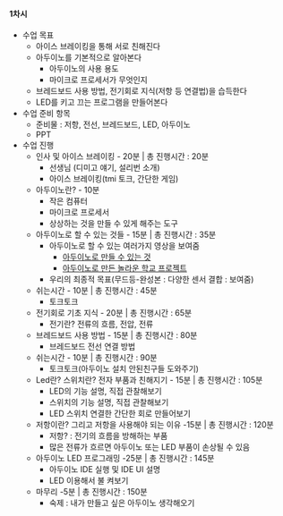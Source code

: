 #### 1차시

+ 수업 목표
  + 아이스 브레이킹을 통해 서로 친해진다
  + 아두이노를 기본적으로 알아본다
      + 아두이노의 사용 용도
      + 마이크로 프로세서가 무엇인지
  + 브레드보드 사용 방법, 전기회로 지식(저항 등 연결법)을 습득한다
  + LED를 키고 끄는 프로그램을 만들어본다
+ 수업 준비 항목
  + 준비물 : 저항, 전선, 브레드보드, LED, 아두이노
  + PPT
+ 수업 진행
    + 인사 및 아이스 브레이킹 - 20분 | 총 진행시간 : 20분
        + 선생님 (디미고 얘기, 설리번 소개)
        + 아이스 브레이킹(tmi 토크, 간단한 게임)
    + 아두이노란? - 10분
        + 작은 컴퓨터
        + 마이크로 프로세서
        + 상상하는 것을 만들 수 있게 해주는 도구
    + 아두이노로 할 수 있는 것들 - 15분 | 총 진행시간 : 35분
        + 아두이노로 할 수 있는 여러가지 영상을 보여줌
            + [아두이노로 만들 수 있는 것](https://www.youtube.com/watch?v=yohYrKCexvM&t=430s)
            + [아두이노로 만든 놀라운 학교 프로젝트](https://www.youtube.com/watch?v=Epc2rBssAug)
        + 우리의 최종적 목표(무드등-완성본 : 다양한 센서 결합 : 보여줌)
    + 쉬는시간 - 10분 | 총 진행시간 : 45분
        + 토크토크
    + 전기회로 기초 지식 - 20분 | 총 진행시간 : 65분
        + 전기란? 전류의 흐름, 전압, 전류 
    + 브레드보드 사용 방법 - 15분 | 총 진행시간 : 80분
        + 브레드보드 전선 연결 방법
    + 쉬는시간 - 10분 | 총 진행시간 : 90분
        + 토크토크(아두이노 설치 안된친구들 도와주기)
    + Led란? 스위치란? 전자 부품과 친해지기 - 15분 | 총 진행시간 : 105분 
        + LED의 기능 설명, 직접 관찰해보기
        + 스위치의 기능 설명, 직접 관찰해보기
        + LED 스위치 연결한 간단한 회로 만들어보기
    + 저항이란? 그리고 저항을 사용해야 되는 이유 -15분 | 총 진행시간 : 120분
        + 저항? : 전기의 흐름을 방해하는 부품
        + 많은 전류가 흐르면 아두이노 또는 LED 부품이 손상될 수 있음
    + 아두이노 LED 프로그래밍 -25분 | 총 진행시간 : 145분
        + 아두이노 IDE 실행 및 IDE UI 설명
        + LED 이용해서 불 켜보기
    + 마무리 -5분 | 총 진행시간 : 150분 
        + 숙제 : 내가 만들고 싶은 아두이노 생각해오기